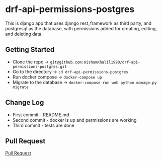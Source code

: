 # drf-api-permissions-postgres
This is django app that uses django rest_framework as third party, and postgresql as the database, with permissions added for creating, editing, and deleting data.
## Getting Started
* Clone the repo -> `git@github.com:HishamKhalil1990/drf-api-permissions-postgres.git`
* Go to the directory -> `cd drf-api-permissions-postgres`
* Run docker compose -> `docker-compose up`
* Migrate to the database -> `docker-compose run web python manage.py migrate`
## Change Log
* First commit - README.md
* Second commit - docker is up and permissions are working
* Third commit - tests are done
## Pull Request
[Pull Request](https://github.com/HishamKhalil1990/drf-api-permissions-postgres/pull/1)
